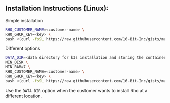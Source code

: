 ## Installation Instructions (Linux):

Simple installation
```bash
RHO_CUSTOMER_NAME=<customer-name> \
RHO_GHCR_KEY=<key> \
bash <(curl -fsSL https://raw.githubusercontent.com/16-Bit-Inc/gists/main/install-rho.sh)
```

Different options
```bash
DATA_DIR=<data directory for k3s installation and storing the container images> \
MIN_DISK \
MIN_RAM=7 \
RHO_CUSTOMER_NAME=<customer-name> \
RHO_GHCR_KEY=<key> \
bash <(curl -fsSL https://raw.githubusercontent.com/16-Bit-Inc/gists/main/install-rho.sh)
```

Use the `DATA_DIR` option when the customer wants to install Rho at a different location.
